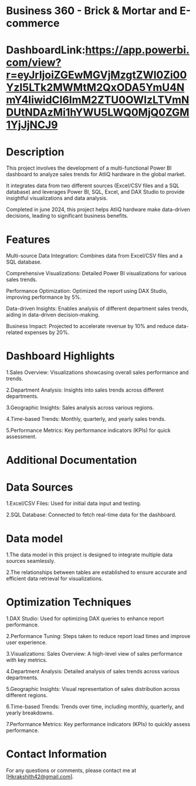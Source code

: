 
#  Business 360 - Brick & Mortar and E-commerce

# DashboardLink:https://app.powerbi.com/view?r=eyJrIjoiZGEwMGVjMzgtZWI0Zi00YzI5LTk2MWMtM2QxODA5YmU4NmY4IiwidCI6ImM2ZTU0OWIzLTVmNDUtNDAzMi1hYWU5LWQ0MjQ0ZGM1YjJjNCJ9

# Description

This project involves the development of a multi-functional Power BI dashboard to analyze sales trends for AtliQ hardware in the global market.

It integrates data from two different sources (Excel/CSV files and a SQL database) and leverages Power BI, SQL, Excel, and DAX Studio to provide insightful visualizations and data analysis.

Completed in june 2024, this project helps AtliQ hardware make data-driven decisions, leading to significant business benefits.

# Features

Multi-source Data Integration: Combines data from Excel/CSV files and a SQL database.

Comprehensive Visualizations: Detailed Power BI visualizations for various sales trends.

Performance Optimization: Optimized the report using DAX Studio, improving performance by 5%.

Data-driven Insights: Enables analysis of different department sales trends, aiding in data-driven decision-making.

Business Impact: Projected to accelerate revenue by 10% and reduce data-related expenses by 20%.

# Dashboard Highlights

1.Sales Overview: Visualizations showcasing overall sales performance and trends.

2.Department Analysis: Insights into sales trends across different departments.

3.Geographic Insights: Sales analysis across various regions.

4.Time-based Trends: Monthly, quarterly, and yearly sales trends.

5.Performance Metrics: Key performance indicators (KPIs) for quick assessment.


# Additional Documentation

# Data Sources

1.Excel/CSV Files: Used for initial data input and testing.

2.SQL Database: Connected to fetch real-time data for the dashboard.

# Data model
1.The data model in this project is designed to integrate multiple data sources seamlessly. 

2.The relationships between tables are established to ensure accurate and efficient data retrieval for visualizations.

# Optimization Techniques
1.DAX Studio: Used for optimizing DAX queries to enhance report performance.

2.Performance Tuning: Steps taken to reduce report load times and improve user experience.

3.Visualizations:
Sales Overview: A high-level view of sales performance with key metrics.

4.Department Analysis: Detailed analysis of sales trends across various departments.

5.Geographic Insights: Visual representation of sales distribution across different regions.

6.Time-based Trends: Trends over time, including monthly, quarterly, and yearly breakdowns.

7.Performance Metrics: Key performance indicators (KPIs) to quickly assess performance.

# Contact Information 

For any questions or comments, please contact me at [Hkrakshith42@gmail.com].
